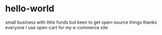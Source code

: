 # hello-world
small business with little funds but keen to get open-source things thanks everyone
I use open-cart for my e-commerce site
